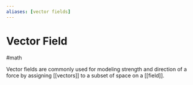 ```yaml
---
aliases: [vector fields]
---
```

# Vector Field
#math

Vector fields are commonly used for modeling strength and direction of a force by assigning [[vectors]] to a subset of space on a [[field]].
